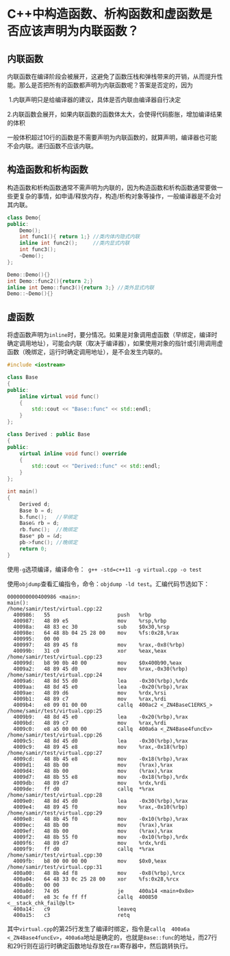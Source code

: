 # C++中构造函数、析构函数和虚函数是否应该声明为内联函数？

## 内联函数

内联函数在编译阶段会被展开，这避免了函数压栈和弹栈带来的开销，从而提升性能。那么是否把所有的函数都声明为内联函数呢？答案是否定的，因为

​	1.内联声明只是给编译器的建议，具体是否内联由编译器自行决定

​	2.内联函数会展开，如果内联函数的函数体太大，会使得代码膨胀，增加编译结果的体积

一般体积超过10行的函数是不需要声明为内联函数的，就算声明，编译器也可能不会内联。递归函数不应该内联。

## 构造函数和析构函数

构造函数和析构函数通常不需声明为内联的，因为构造函数和析构函数通常要做一些更复杂的事情，如申请/释放内存，构造/析构对象等操作，一般编译器是不会对其内联。

```cpp
class Demo{
public:
    Demo();
    int func1(){ return 1;} //类内体内隐式内联
    inline int func2();     //类内显式内联
    int func3();
    ~Demo();
};

Demo::Demo(){}
int Demo::func2(){return 2;}
inline int Demo::func3(){return 3;} //类外显式内联
Demo::~Demo(){}
```

## 虚函数

将虚函数声明为`inline`时，要分情况。如果是对象调用虚函数（早绑定，编译时确定调用地址），可能会内联（取决于编译器），如果使用对象的指针或引用调用虚函数（晚绑定，运行时确定调用地址），是不会发生内联的。

```cpp
#include <iostream>

class Base
{
public:
    inline virtual void func()
    {
        std::cout << "Base::func" << std::endl;
    }
};

class Derived : public Base
{
public:
    virtual inline void func() override
    {
        std::cout << "Derived::func" << std::endl;
    }
};

int main()
{
    Derived d;
    Base b = d;
    b.func();   //早绑定
    Base& rb = d;
    rb.func();  //晚绑定
    Base* pb = &d;
    pb->func(); //晚绑定
    return 0;
}
```

使用`-g`选项编译，编译命令：` g++ -std=c++11 -g virtual.cpp -o test`

使用`objdump`查看汇编指令，命令：`objdump -ld test`。汇编代码节选如下：

```assembly
0000000000400986 <main>:
main():
/home/samir/test/virtual.cpp:22
  400986:	55                   	push   %rbp
  400987:	48 89 e5             	mov    %rsp,%rbp
  40098a:	48 83 ec 30          	sub    $0x30,%rsp
  40098e:	64 48 8b 04 25 28 00 	mov    %fs:0x28,%rax
  400995:	00 00 
  400997:	48 89 45 f8          	mov    %rax,-0x8(%rbp)
  40099b:	31 c0                	xor    %eax,%eax
/home/samir/test/virtual.cpp:23
  40099d:	b8 90 0b 40 00       	mov    $0x400b90,%eax
  4009a2:	48 89 45 d0          	mov    %rax,-0x30(%rbp)
/home/samir/test/virtual.cpp:24
  4009a6:	48 8d 55 d0          	lea    -0x30(%rbp),%rdx
  4009aa:	48 8d 45 e0          	lea    -0x20(%rbp),%rax
  4009ae:	48 89 d6             	mov    %rdx,%rsi
  4009b1:	48 89 c7             	mov    %rax,%rdi
  4009b4:	e8 09 01 00 00       	callq  400ac2 <_ZN4BaseC1ERKS_>
/home/samir/test/virtual.cpp:25
  4009b9:	48 8d 45 e0          	lea    -0x20(%rbp),%rax
  4009bd:	48 89 c7             	mov    %rax,%rdi
  4009c0:	e8 a5 00 00 00       	callq  400a6a <_ZN4Base4funcEv>
/home/samir/test/virtual.cpp:26
  4009c5:	48 8d 45 d0          	lea    -0x30(%rbp),%rax
  4009c9:	48 89 45 e8          	mov    %rax,-0x18(%rbp)
/home/samir/test/virtual.cpp:27
  4009cd:	48 8b 45 e8          	mov    -0x18(%rbp),%rax
  4009d1:	48 8b 00             	mov    (%rax),%rax
  4009d4:	48 8b 00             	mov    (%rax),%rax
  4009d7:	48 8b 55 e8          	mov    -0x18(%rbp),%rdx
  4009db:	48 89 d7             	mov    %rdx,%rdi
  4009de:	ff d0                	callq  *%rax
/home/samir/test/virtual.cpp:28
  4009e0:	48 8d 45 d0          	lea    -0x30(%rbp),%rax
  4009e4:	48 89 45 f0          	mov    %rax,-0x10(%rbp)
/home/samir/test/virtual.cpp:29
  4009e8:	48 8b 45 f0          	mov    -0x10(%rbp),%rax
  4009ec:	48 8b 00             	mov    (%rax),%rax
  4009ef:	48 8b 00             	mov    (%rax),%rax
  4009f2:	48 8b 55 f0          	mov    -0x10(%rbp),%rdx
  4009f6:	48 89 d7             	mov    %rdx,%rdi
  4009f9:	ff d0                	callq  *%rax
/home/samir/test/virtual.cpp:30
  4009fb:	b8 00 00 00 00       	mov    $0x0,%eax
/home/samir/test/virtual.cpp:31
  400a00:	48 8b 4d f8          	mov    -0x8(%rbp),%rcx
  400a04:	64 48 33 0c 25 28 00 	xor    %fs:0x28,%rcx
  400a0b:	00 00 
  400a0d:	74 05                	je     400a14 <main+0x8e>
  400a0f:	e8 3c fe ff ff       	callq  400850 <__stack_chk_fail@plt>
  400a14:	c9                   	leaveq 
  400a15:	c3                   	retq
```

其中`virtual.cpp`的第25行发生了编译时绑定，指令是`callq  400a6a <_ZN4Base4funcEv>`，`400a6a`地址是确定的，也就是`Base::func`的地址，而27行和29行则在运行时确定函数地址存放在`rax`寄存器中，然后跳转执行。

 



